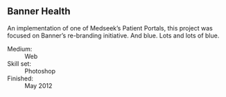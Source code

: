 <section class="details"><h1>Ban­ner Health</h1><p>An imple­men­ta­tion of one of Medseek’s Patient Por­tals, this project was focused on Banner’s re-branding ini­tia­tive. And blue. Lots and lots of&nbsp;blue.</p><dl><dt>Medium:</dt><dd>Web</dd><dt>Skill set:</dt><dd>Pho­to­shop</dd><dt>Fin­ished:</dt><dd>May 2012</dd></dl></section>
